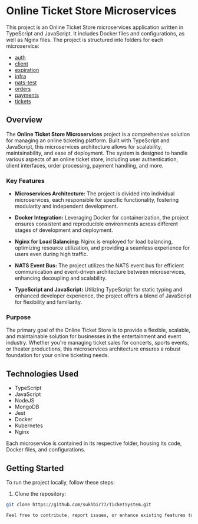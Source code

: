 # Online Ticket Store Microservices

This project is an Online Ticket Store microservices application written in TypeScript and JavaScript. It includes Docker files and configurations, as well as Nginx files. The project is structured into folders for each microservice:

- [auth](./auth)
- [client](./client)
- [expiration](./expiration)
- [infra](./infra)
- [nats-test](./nats-test)
- [orders](./orders)
- [payments](./payments)
- [tickets](./tickets)

## Overview

The **Online Ticket Store Microservices** project is a comprehensive solution for managing an online ticketing platform. Built with TypeScript and JavaScript, this microservices architecture allows for scalability, maintainability, and ease of deployment. The system is designed to handle various aspects of an online ticket store, including user authentication, client interfaces, order processing, payment handling, and more.

### Key Features

- **Microservices Architecture:** The project is divided into individual microservices, each responsible for specific functionality, fostering modularity and independent development.

- **Docker Integration:** Leveraging Docker for containerization, the project ensures consistent and reproducible environments across different stages of development and deployment.

- **Nginx for Load Balancing:** Nginx is employed for load balancing, optimizing resource utilization, and providing a seamless experience for users even during high traffic.

- **NATS Event Bus:** The project utilizes the NATS event bus for efficient communication and event-driven architecture between microservices, enhancing decoupling and scalability.

- **TypeScript and JavaScript:** Utilizing TypeScript for static typing and enhanced developer experience, the project offers a blend of JavaScript for flexibility and familiarity.

### Purpose

The primary goal of the Online Ticket Store is to provide a flexible, scalable, and maintainable solution for businesses in the entertainment and event industry. Whether you're managing ticket sales for concerts, sports events, or theater productions, this microservices architecture ensures a robust foundation for your online ticketing needs.

## Technologies Used

- TypeScript
- JavaScript
- NodeJS
- MongoDB
- Jest
- Docker
- Kubernetes
- Nginx


Each microservice is contained in its respective folder, housing its code, Docker files, and configurations.

## Getting Started

To run the project locally, follow these steps:

1. Clone the repository:

```bash
git clone https://github.com/sukhbir77/TicketSystem.git

Feel free to contribute, report issues, or enhance existing features to make the Online Ticket Store Microservices project even more powerful and user-friendly.



